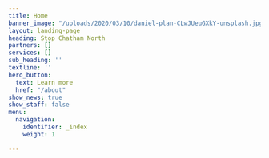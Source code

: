 ```yaml
---
title: Home
banner_image: "/uploads/2020/03/10/daniel-plan-CLwJUeuGXkY-unsplash.jpg"
layout: landing-page
heading: Stop Chatham North
partners: []
services: []
sub_heading: ''
textline: ''
hero_button:
  text: Learn more
  href: "/about"
show_news: true
show_staff: false
menu:
  navigation:
    identifier: _index
    weight: 1

---
```

